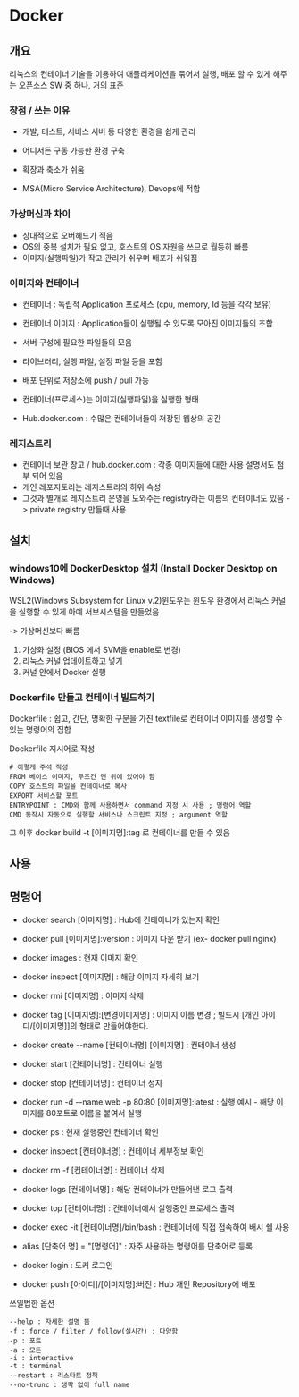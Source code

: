 # Docker

## 개요

리눅스의 컨테이너 기술을 이용하여 애플리케이션을 묶어서 실행, 배포 할 수 있게 해주는 오픈소스 SW 중 하나, 거의 표준

### 장점 / 쓰는 이유

- 개발, 테스트, 서비스 서버 등 다양한 환경을 쉽게 관리

- 어디서든 구동 가능한 환경 구축

- 확장과 축소가 쉬움

- MSA(Micro Service Architecture), Devops에 적합

### 가상머신과 차이

- 상대적으로 오버헤드가 적음
- OS의 중복 설치가 필요 없고, 호스트의 OS 자원을 쓰므로 월등히 빠름
- 이미지(실행파일)가 작고 관리가 쉬우며 배포가 쉬워짐

### 이미지와 컨테이너

- 컨테이너 : 독립적 Application 프로세스 (cpu, memory, Id 등을 각각 보유)
- 컨테이너 이미지 : Application들이 실행될 수 있도록 모아진 이미지들의 조합

- 서버 구성에 필요한 파일들의 모음
- 라이브러리, 실행 파일, 설정 파일 등을 포함
- 배포 단위로 저장소에 push / pull 가능
- 컨테이너(프로세스)는 이미지(실행파일)을 실행한 형태
- Hub.docker.com : 수많은 컨테이너들이 저장된 웹상의 공간

### 레지스트리

- 컨테이너 보관 창고 / hub.docker.com : 각종 이미지들에 대한 사용 설명서도 첨부 되어 있음
- 개인 레포지토리는 레지스트리의 하위 속성
- 그것과 별개로 레지스트리 운영을 도와주는 registry라는 이름의 컨테이너도 있음 -> private registry 만들때 사용

## 설치

### windows10에 DockerDesktop 설치 (Install Docker Desktop on Windows)

WSL2(Windows Subsystem for Linux v.2)윈도우는 윈도우 환경에서 리눅스 커널을 실행할 수 있게 아예 서브시스템을 만들었음

-> 가상머신보다 빠름

1. 가상화 설정 (BIOS 에서 SVM을 enable로 변경)
2. 리눅스 커널 업데이트하고 넣기
3. 커널 안에서 Docker 실행

### Dockerfile 만들고 컨테이너 빌드하기

Dockerfile : 쉽고, 간단, 명확한 구문을 가진 textfile로 컨테이너 이미지를 생성할 수 있는 명령어의 집합

Dockerfile 지시어로 작성

```
# 이렇게 주석 작성
FROM 베이스 이미지, 무조건 맨 위에 있어야 함
COPY 호스트의 파일을 컨테이너로 복사
EXPORT 서비스할 포트
ENTRYPOINT : CMD와 함께 사용하면서 command 지정 시 사용 ; 명령어 역할
CMD 동작시 자동으로 실행할 서비스나 스크립트 지정 ; argument 역할
```

그 이후 docker build -t [이미지명]:tag 로 컨테이너를 만들 수 있음



## 사용



## 명령어

- docker search [이미지명] : Hub에 컨테이너가 있는지 확인
- docker pull [이미지명]:version : 이미지 다운 받기 (ex- docker pull nginx)
- docker images : 현재 이미지 확인
- docker inspect [이미지명] : 해당 이미지 자세히 보기
- docker rmi [이미지명] : 이미지 삭제
- docker tag [이미지명]:[변경이미지명] : 이미지 이름 변경 ; 빌드시 [개인 아이디/[이미지명]]의 형태로 만들어야한다.



- docker create --name [컨테이너명] [이미지명] : 컨테이너 생성
- docker start [컨테이너명] : 컨테이너 실행
- docker stop [컨테이너명] : 컨테이너 정지

- docker run -d --name web -p 80:80 [이미지명]:latest : 실행 예시 - 해당 이미지를 80포트로 이름을 붙여서 실행
- docker ps : 현재 실행중인 컨테이너 확인
- docker inspect [컨테이너명] : 컨테이너 세부정보 확인
- docker rm -f [컨테이너명] : 컨테이너 삭제
- docker logs [컨테이너명] : 해당 컨테이너가 만들어낸 로그 출력
- docker top [컨테이너명] : 컨테이너에서 실행중인 프로세스 출력
- docker exec -it [컨테이너명]/bin/bash : 컨테이너에 직접 접속하여 배시 쉘 사용



- alias [단축어 명] = "[명령어]" : 자주 사용하는 명령어를 단축어로 등록




- docker login : 도커 로그인
- docker push [아이디]/[이미지명]:버전 : Hub 개인 Repository에 배포



쓰일법한 옵션

```
--help : 자세한 설명 뜸
-f : force / filter / follow(실시간) : 다양함
-p : 포트
-a : 모든
-i : interactive
-t : terminal
--restart : 리스타트 정책
--no-trunc : 생략 없이 full name
```


